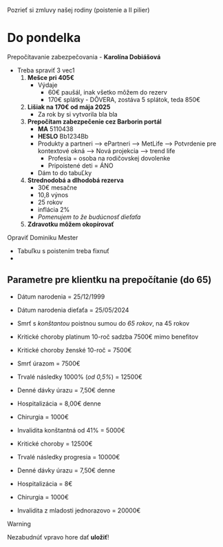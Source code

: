 Pozrieť si zmluvy našej rodiny (poistenie a II pilier)
# Do pondelka
Prepočítavanie zabezpečovania - **Karolína Dobiášová**
- Treba spraviť 3 vec1
	1. **Mešce pri 405€**
		- Výdaje
			- 60€ paušál, inak všetko môžem do rezerv
			- 170€ splátky - DÔVERA, zostáva 5 splátok, teda 850€
	2. **Lišiak na 170€ od mája 2025**
		- Za rok by si vytvorila bla bla
	3. **Prepočítam zabezpečenie cez Barborin portál**
		- **MA** 5110438
		- **HESLO** Bb1234Bb
		- Produkty a partneri --> ePartneri --> MetLife --> Potvrdenie pre kontextové okná --> Nová projekcia --> trend life
			- Profesia = osoba na rodičovskej dovolenke
			- Pripoistené deti = ÁNO
		- Dám to do tabuĽky
	4. **Strednodobá a dlhodobá rezerva**
		- 30€ mesačne
		- 10,8 výnos
		- 25 rokov
		- inflácia 2%
		- *Pomenujem to že budúcnosť dieťaťa*
	5. **Zdravotku môžem okopírovať**

Opraviť Dominiku Mester
- Tabuľku s poistením treba fixnuť
- 
## Parametre pre klientku na prepočítanie (do 65)
- Dátum narodenia = 25/12/1999
- Dátum narodenia dieťaťa = 25/05/2024
- Smrť s *konštantou* poistnou sumou do *65 rokov*, na 45 rokov
- Kritické choroby platinum 10-roč sadzba 7500€ mimo benefitov
- Kritické choroby ženské 10-roč = 7500€
- Smrť úrazom = 7500€
- Trvalé následky 1000% (*od 0,5%*) = 12500€
- Denné dávky úrazu = 7,50€ denne
- Hospitalizácia = 8,00€ denne
- Chirurgia = 1000€
- Invalidita konštantná od 41% = 5000€

- Kritické choroby = 12500€
- Trvalé následky progresia = 10000€
- Denné dávky úrazu = 7,50€ denne
- Hospitalizácia = 8€
- Chirurgia = 1000€
- Invalidita z mladosti jednorazovo = 20000€

>[!warning]
>Nezabudnúť vpravo hore dať **uložiť**!